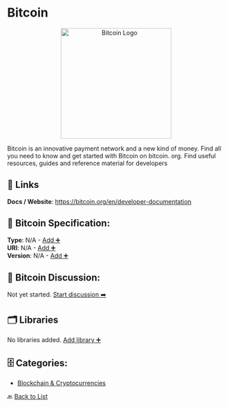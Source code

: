 # Bitcoin
<p align="center">
    <img width="256" src="https://raw.githubusercontent.com/apis-list/apis-list/main/apis/bitcoin/logo_256x256.png" alt="Bitcoin Logo"/>
</p>
Bitcoin is an innovative payment network and a new kind of money. Find all you need to know and get started with Bitcoin on bitcoin. org. Find useful resources, guides and reference material for developers

##  🔗 Links
**Docs / Website**: https://bitcoin.org/en/developer-documentation

## 🧬 Bitcoin Specification:
**Type**: N/A - [Add ➕](https://github.com/apis-list/apis-list/edit/main/apis/bitcoin/bitcoin.yaml)  
**URI**: N/A - [Add ➕](https://github.com/apis-list/apis-list/edit/main/apis/bitcoin/bitcoin.yaml)  
**Version**: N/A - [Add ➕](https://github.com/apis-list/apis-list/edit/main/apis/bitcoin/bitcoin.yaml)

## 💬 Bitcoin Discussion:
Not yet started. [Start discussion ➡️](https://github.com/apis-list/apis-list/discussions/new)

## 🗂️ Libraries

No libraries added. [Add library ➕](https://github.com/apis-list/apis-list/edit/main/apis/bitcoin/bitcoin.yaml)    


## 🗄️ Categories:
- [Blockchain & Cryptocurrencies](https://github.com/apis-list/apis-list#blockchain--cryptocurrencies-)

🔙  [Back to List](https://github.com/apis-list/apis-list)
